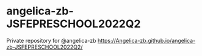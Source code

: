 # angelica-zb-JSFEPRESCHOOL2022Q2
Private repository for @angelica-zb
https://Angelica-zb.github.io/angelica-zb-JSFEPRESCHOOL2022Q2/
